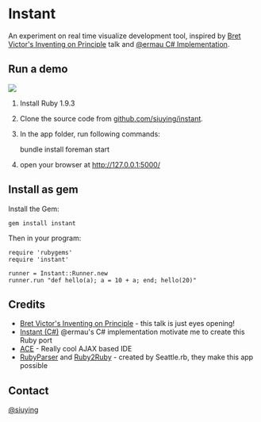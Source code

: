 # Instant

An experiment on real time visualize development tool, inspired by
[Bret Victor's Inventing on Principle](http://vimeo.com/36579366) 
talk and [@ermau  C# Implementation](https://github.com/ermau/Instant).

## Run a demo

![](http://f.cl.ly/items/0m2o252A3n1C032R2s0X/%E8%9E%A2%E5%B9%95%E5%BF%AB%E7%85%A7%202012-04-19%20%E4%B8%8A%E5%8D%8812.23.58.png)

1. Install Ruby 1.9.3
2. Clone the source code from [github.com/siuying/instant](https://github.com/siuying/instant).
3. In the app folder, run following commands:

    bundle install
    foreman start
  
4. open your browser at http://127.0.0.1:5000/

## Install as gem

Install the Gem:

    gem install instant
    
Then in your program:
    
    require 'rubygems'
    require 'instant'
    
    runner = Instant::Runner.new
    runner.run "def hello(a); a = 10 + a; end; hello(20)"

## Credits

- [Bret Victor's Inventing on Principle](http://vimeo.com/36579366) - this talk is just eyes opening!
- [Instant (C#)](https://github.com/ermau/Instant) @ermau's C# implementation motivate me to create this Ruby port
- [ACE](http://ace.ajax.org/) - Really cool AJAX based IDE
- [RubyParser](https://github.com/seattlerb/ruby_parser) and [Ruby2Ruby](https://github.com/seattlerb/ruby2ruby) - created by Seattle.rb, they make this app possible

## Contact

[@siuying](http://twitter.com/siuying)

